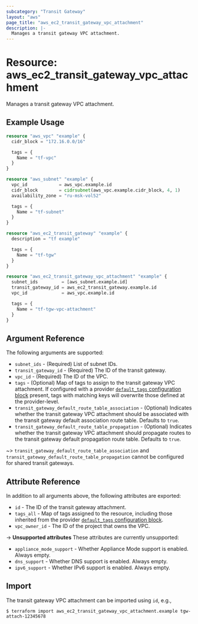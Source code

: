 ```yaml
---
subcategory: "Transit Gateway"
layout: "aws"
page_title: "aws_ec2_transit_gateway_vpc_attachment"
description: |-
  Manages a transit gateway VPC attachment.
---
```


[default-tags]: https://www.terraform.io/docs/providers/aws/index.html#default_tags-configuration-block

# Resource: aws_ec2_transit_gateway_vpc_attachment

Manages a transit gateway VPC attachment.

## Example Usage

```terraform
resource "aws_vpc" "example" {
  cidr_block = "172.16.0.0/16"

  tags = {
    Name = "tf-vpc"
  }
}

resource "aws_subnet" "example" {
  vpc_id            = aws_vpc.example.id
  cidr_block        = cidrsubnet(aws_vpc.example.cidr_block, 4, 1)
  availability_zone = "ru-msk-vol52"

  tags = {
    Name = "tf-subnet"
  }
}

resource "aws_ec2_transit_gateway" "example" {
  description = "tf example"

  tags = {
    Name = "tf-tgw"
  }
}

resource "aws_ec2_transit_gateway_vpc_attachment" "example" {
  subnet_ids         = [aws_subnet.example.id]
  transit_gateway_id = aws_ec2_transit_gateway.example.id
  vpc_id             = aws_vpc.example.id

  tags = {
    Name = "tf-tgw-vpc-attachment"
  }
}
```

## Argument Reference

The following arguments are supported:

* `subnet_ids` - (Required) List of subnet IDs.
* `transit_gateway_id` - (Required) The ID of the transit gateway.
* `vpc_id` - (Required) The ID of the VPC.
* `tags` - (Optional)  Map of tags to assign to the transit gateway VPC attachment.
  If configured with a provider [`default_tags` configuration block][default-tags] present,
  tags with matching keys will overwrite those defined at the provider-level.
* `transit_gateway_default_route_table_association` - (Optional) Indicates whether the transit gateway VPC attachment
  should be associated with the transit gateway default association route table. Defaults to `true`.
* `transit_gateway_default_route_table_propagation` - (Optional) Indicates whether the transit gateway VPC attachment
  should propagate routes to the transit gateway default propagation route table. Defaults to `true`.

~> `transit_gateway_default_route_table_association` and `transit_gateway_default_route_table_propagation`
cannot be configured for shared transit gateways.  

## Attribute Reference

In addition to all arguments above, the following attributes are exported:

* `id` - The ID of the transit gateway attachment.
* `tags_all` - Map of tags assigned to the resource, including those inherited from the provider [`default_tags` configuration block][default-tags].
* `vpc_owner_id` - The ID of the project that owns the VPC.

->  **Unsupported attributes**
These attributes are currently unsupported:

* `appliance_mode_support` - Whether Appliance Mode support is enabled. Always empty.
* `dns_support` - Whether DNS support is enabled. Always empty.
* `ipv6_support` - Whether IPv6 support is enabled. Always empty.

## Import

The transit gateway VPC attachment can be imported using `id`, e.g.,

```
$ terraform import aws_ec2_transit_gateway_vpc_attachment.example tgw-attach-12345678
```
